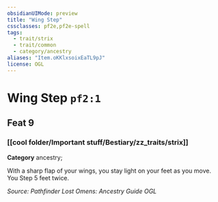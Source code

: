 ```yaml
---
obsidianUIMode: preview
title: "Wing Step"
cssclasses: pf2e,pf2e-spell
tags:
  - trait/strix
  - trait/common
  - category/ancestry
aliases: "Item.oKKlxsoixEaTL9pJ"
license: OGL
---
```

# Wing Step `pf2:1`
## Feat 9
### [[cool folder/Important stuff/Bestiary/zz_traits/strix]]

**Category** ancestry; 




With a sharp flap of your wings, you stay light on your feet as you move. You Step 5 feet twice.

*Source: Pathfinder Lost Omens: Ancestry Guide*
*OGL*